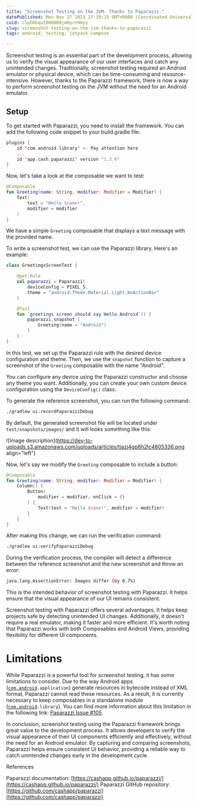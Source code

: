 ```yaml
---
title: "Screenshot Testing on the JVM. Thanks to Paparazzi."
datePublished: Mon Nov 27 2023 17:19:15 GMT+0000 (Coordinated Universal Time)
cuid: clph6bqut000009jm6yrn9myy
slug: screenshot-testing-on-the-jvm-thanks-to-paparazzi
tags: android, testing, jetpack-compose

---
```


Screenshot testing is an essential part of the development process, allowing us to verify the visual appearance of our user interfaces and catch any unintended changes. Traditionally, screenshot testing required an Android emulator or physical device, which can be time-consuming and resource-intensive. However, thanks to the Paparazzi framework, there is now a way to perform screenshot testing on the JVM without the need for an Android emulator.

## Setup

To get started with Paparazzi, you need to install the framework. You can add the following code snippet to your build.gradle file:

```kotlin
plugins {
    id 'com.android.library' <- Pay attention here
    ...
    id 'app.cash.paparazzi' version '1.3.0'
}
```

Now, let's take a look at the composable we want to test:

```kotlin
@Composable
fun Greeting(name: String, modifier: Modifier = Modifier) {
    Text(
        text = "Hello $name!",
        modifier = modifier
    )
}
```

We have a simple `Greeting` composable that displays a text message with the provided name.

To write a screenshot test, we can use the Paparazzi library. Here's an example:

```kotlin
class GreetingsScreenTest {

    @get:Rule
    val paparazzi = Paparazzi(
        deviceConfig = PIXEL_5,
        theme = "android:Theme.Material.Light.NoActionBar"
    )

    @Test
    fun `greetings screen should say Hello Android`() {
        paparazzi.snapshot {
            Greeting(name = "Android")
        }
    }
}
```

In this test, we set up the Paparazzi rule with the desired device configuration and theme. Then, we use the `snapshot` function to capture a screenshot of the `Greeting` composable with the name "Android".

You can configure any device using the Paparazzi constructor and choose any theme you want. Additionally, you can create your own custom device configuration using the `DeviceConfig()` class.

To generate the reference screenshot, you can run the following command:

```bash
./gradlew ui:recordPaparazziDebug
```

By default, the generated screenshot file will be located under `test/snapshots/images/` and it will looks something like this:

![Image description](https://dev-to-uploads.s3.amazonaws.com/uploads/articles/tjazj4gp6h2lc4805336.png align="left")

Now, let's say we modify the `Greeting` composable to include a button:

```kotlin
@Composable
fun Greeting(name: String, modifier: Modifier = Modifier) {
    Column() {
        Button(
            modifier = modifier, onClick = {}
        ) {
            Text(text = "Hello $name!", modifier = modifier)
        }
    }
}
```

After making this change, we can run the verification command:

```bash
./gradlew ui:verifyPaparazziDebug
```

During the verification process, the compiler will detect a difference between the reference screenshot and the new screenshot and throw an error:

```bash
java.lang.AssertionError: Images differ (by 0.7%)
```

This is the intended behavior of screenshot testing with Paparazzi. It helps ensure that the visual appearance of our UI remains consistent.

Screenshot testing with Paparazzi offers several advantages. It helps keep projects safe by detecting unintended UI changes. Additionally, it doesn't require a real emulator, making it faster and more efficient. It's worth noting that Paparazzi works with both Composables and Android Views, providing flexibility for different UI components.

# Limitations

While Paparazzi is a powerful tool for screenshot testing, it has some limitations to consider. Due to the way Android apps ([`com.android`](http://com.android)`.application`) generate resources in bytecode instead of XML format, Paparazzi cannot read these resources. As a result, it is currently necessary to keep composables in a standalone module ([`com.android`](http://com.android)`.library`). You can find more information about this limitation in the following link: [Paparazzi Issue #105](https://github.com/cashapp/paparazzi/issues/105).

In conclusion, screenshot testing using the Paparazzi framework brings great value to the development process. It allows developers to verify the visual appearance of their UI components efficiently and effectively, without the need for an Android emulator. By capturing and comparing screenshots, Paparazzi helps ensure consistent UI behavior, providing a reliable way to catch unintended changes early in the development cycle.

References

Paparazzi documentation: [https://cashapp.github.io/paparazzi/](https://cashapp.github.io/paparazzi/) Paparazzi GitHub repository: [https://github.com/cashapp/paparazzi](https://github.com/cashapp/paparazzi)